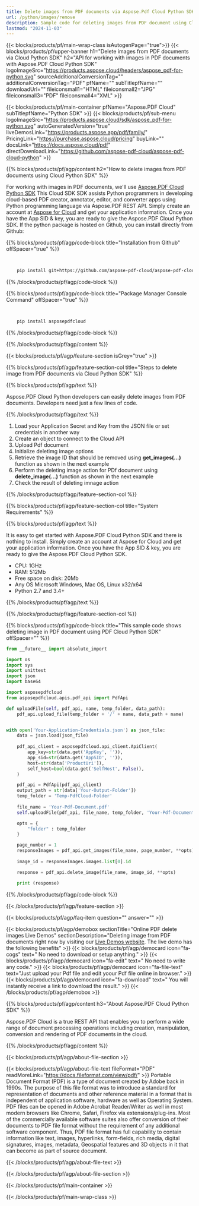```yaml
---
title: Delete images from PDF documents via Aspose.Pdf Cloud Python SDK
url: /python/images/remove
description: Sample code for deleting images from PDF document using Cloud Python SDK. Use API example code for working with images in PDF documents with Aspose.PDF Cloud Python SDK.
lastmod: "2024-11-03"
---
```


{{< blocks/products/pf/main-wrap-class isAutogenPage="true">}}
{{< blocks/products/pf/upper-banner h1="Delete images from PDF documents via Cloud Python SDK" h2="API for working with images in PDF documents with Aspose.PDF Cloud Python SDK" logoImageSrc="https://products.aspose.cloud/headers/aspose_pdf-for-python.svg" sourceAdditionalConversionTag="" additionalConversionTag="PDF" pfName="" subTitlepfName="" downloadUrl="" fileiconsmall1="HTML" fileiconsmall2="JPG" fileiconsmall3="PDF" fileiconsmall4="XML" >}}

{{< blocks/products/pf/main-container pfName="Aspose.PDF Cloud" subTitlepfName="Python SDK" >}}
{{< blocks/products/pf/sub-menu logoImageSrc="https://products.aspose.cloud/sdk/aspose_pdf-for-python.svg"
autoGeneratedVersion="true" liveDemosLink="https://products.aspose.app/pdf/family/" PricingLink="https://purchase.aspose.cloud/pricing" buyLink="" docsLink="https://docs.aspose.cloud/pdf"  directDownloadLink="https://github.com/aspose-pdf-cloud/aspose-pdf-cloud-python" >}}

{{% blocks/products/pf/agp/content h2="How to delete images from PDF documents using Cloud Python SDK" %}}

 For working with images in PDF documents, we'll use
 [Aspose.PDF Cloud Python SDK](https://products.aspose.cloud/pdf/python/)
 This Cloud SDK SDK assists Python programmers in developing cloud-based PDF creator, annotator, editor, and converter apps using Python programming language via Aspose.PDF REST API. Simply create an account at [Aspose for Cloud](https://dashboard.aspose.cloud/#/apps) and get your application information. Once you have the App SID & key, you are ready to give the Aspose.PDF Cloud Python SDK. If the python package is hosted on Github, you can install directly from Github: 

{{% blocks/products/pf/agp/code-block title="Installation from Github" offSpacer="true" %}}

```bash

     
    pip install git+https://github.com/aspose-pdf-cloud/aspose-pdf-cloud-python.git


```

{{% /blocks/products/pf/agp/code-block %}}

{{% blocks/products/pf/agp/code-block title="Package Manager Console Command" offSpacer="true" %}}

```bash

     
    pip install asposepdfcloud


```

{{% /blocks/products/pf/agp/code-block %}}
 
{{% /blocks/products/pf/agp/content %}}

{{< blocks/products/pf/agp/feature-section isGrey="true" >}}

{{% blocks/products/pf/agp/feature-section-col title="Steps to delete image from PDF documents via Cloud Python SDK" %}}

{{% blocks/products/pf/agp/text %}}

 Aspose.PDF Cloud Python developers can easily delete images from PDF documents. Developers need just a few lines of code.

{{% /blocks/products/pf/agp/text %}}

1. Load your Application Secret and Key from the JSON file or set credentials in another way
1. Create an object to connect to the Cloud API
1. Upload Pdf document
1. Initialize deletimg image options
1. Retrieve the image ID that should be removed using <b>get_images(...)</b> function as shown in the next example
1. Perform the deleting image action for PDf document using <b>delete_image(...)</b> function as shown in the next example 
1. Check the result of deleting imnage action

{{% /blocks/products/pf/agp/feature-section-col %}}

{{% blocks/products/pf/agp/feature-section-col title="System Requirements" %}}

{{% blocks/products/pf/agp/text %}}

It is easy to get started with Aspose.PDF Cloud Python SDK and there is nothing to install. Simply create an account at Aspose for Cloud and get your application information. Once you have the App SID & key, you are ready to give the Aspose.PDF Cloud Python SDK.

* CPU: 1GHz
* RAM: 512Mb
* Free space on disk: 20Mb
* Any OS Microsoft Windows, Mac OS, Linux x32/x64
* Python 2.7 and 3.4+

{{% /blocks/products/pf/agp/text %}}

{{% /blocks/products/pf/agp/feature-section-col %}}

{{% blocks/products/pf/agp/code-block title="This sample code shows deleting image in PDF document using PDF Cloud Python SDK" offSpacer="" %}}

```python
from __future__ import absolute_import

import os
import sys
import unittest
import json
import base64

import asposepdfcloud
from asposepdfcloud.apis.pdf_api import PdfApi

def uploadFile(self, pdf_api, name, temp_folder, data_path):
    pdf_api.upload_file(temp_folder + '/' + name, data_path + name)


with open('Your-Application-Credentials.json') as json_file:                       # Replace with Your application credentials json file
    data = json.load(json_file)
            
    pdf_api_client = asposepdfcloud.api_client.ApiClient(
        app_key=str(data.get('AppKey', '')),
        app_sid=str(data.get('AppSID', '')),
        host=str(data['ProductUri']),
        self_host=bool(data.get('SelfHost', False)),
    )

    pdf_api = PdfApi(pdf_api_client)
    output_path = str(data['Your-Output-Folder'])                                  # Replace with Your output folder
    temp_folder = 'Temp-PdfCloud-Folder'                                           # Replace with Your temporary folder
    
    file_name = 'Your-Pdf-Document.pdf'                                            # Replace with Your source Pdf document file
    self.uploadFile(pdf_api, file_name, temp_folder, 'Your-Pdf-Document-Folder/')  # Replace with Your source Pdf document folder

    opts = {
        "folder" : temp_folder
    }

    page_number = 1
    responseImages = pdf_api.get_images(file_name, page_number, **opts)
    
    image_id = responseImages.images.list[0].id

    response = pdf_api.delete_image(file_name, image_id, **opts)

    print (response)

```

{{% /blocks/products/pf/agp/code-block %}}

{{< /blocks/products/pf/agp/feature-section >}}

{{< blocks/products/pf/agp/faq-item question="" answer="" >}}

<!-- aboutfile Starts -->
{{< blocks/products/pf/agp/demobox sectionTitle="Online PDF delete images Live Demos" sectionDescription="Deleting image from PDF documents right now by visiting our [Live Demos website](https://products.aspose.app/pdf/editor). The live demo has the following benefits" >}}
{{< blocks/products/pf/agp/democard icon="fa-cogs" text=" No need to download or setup anything." >}}
{{< blocks/products/pf/agp/democard icon="fa-edit" text=" No need to write any code." >}}
{{< blocks/products/pf/agp/democard icon="fa-file-text" text="Just upload your Pdf file and edit yoour Pdf file online in browser." >}}
{{< blocks/products/pf/agp/democard icon="fa-download" text=" You will instantly receive a link to download the result." >}}
{{< /blocks/products/pf/agp/demobox >}}

{{% blocks/products/pf/agp/content h3="About Aspose.PDF Cloud Python SDK" %}}

Aspose.PDF Cloud is a true REST API that enables you to perform a wide range of document processing operations including creation, manipulation, conversion and rendering of PDF documents in the cloud.

{{% /blocks/products/pf/agp/content %}}

{{< blocks/products/pf/agp/about-file-section >}}

{{< blocks/products/pf/agp/about-file-text fileFormat="PDF" readMoreLink="https://docs.fileformat.com/view/pdf/" >}}
Portable Document Format (PDF) is a type of document created by Adobe back in 1990s. The purpose of this file format was to introduce a standard for representation of documents and other reference material in a format that is independent of application software, hardware as well as Operating System. PDF files can be opened in Adobe Acrobat Reader/Writer as well in most modern browsers like Chrome, Safari, Firefox via extensions/plug-ins. Most of the commercially available software suites also offer conversion of their documents to PDF file format without the requirement of any additional software component. Thus, PDF file format has full capability to contain information like text, images, hyperlinks, form-fields, rich media, digital signatures, images, metadata, Geospatial features and 3D objects in it that can become as part of source document.

{{< /blocks/products/pf/agp/about-file-text >}}

{{< /blocks/products/pf/agp/about-file-section >}}

<!-- aboutfile Ends -->

{{< /blocks/products/pf/main-container >}}

{{< /blocks/products/pf/main-wrap-class >}}
